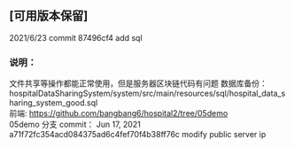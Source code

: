 ## [可用版本保留]
2021/6/23 commit 87496cf4 add sql
### 说明：
文件共享等操作都能正常使用，但是服务器区块链代码有问题 
数据库备份：hospitalDataSharingSystem/system/src/main/resources/sql/hospital_data_sharing_system_good.sql  
前端:
https://github.com/bangbang6/hospital2/tree/05demo   
05demo 分支 commit： Jun 17, 2021  a71f72fc354acd084375ad6c4fef70f4b38ff76c  modify public server ip